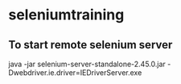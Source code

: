 # seleniumtraining

## To start remote selenium server
java -jar selenium-server-standalone-2.45.0.jar -Dwebdriver.ie.driver=IEDriverServer.exe
